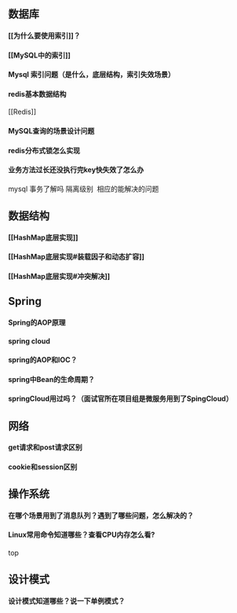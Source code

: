 
## 数据库
#### [[为什么要使用索引]]？

#### [[MySQL中的索引]]
#### Mysql 索引问题（是什么，底层结构，索引失效场景）

#### redis基本数据结构
[[Redis]]
#### MySQL查询的场景设计问题

#### redis分布式锁怎么实现
#### 业务方法过长还没执行完key快失效了怎么办
mysql 事务了解吗 隔离级别  相应的能解决的问题

## 数据结构
#### [[HashMap底层实现]]
#### [[HashMap底层实现#装载因子和动态扩容]]
#### [[HashMap底层实现#冲突解决]]

## Spring
#### Spring的AOP原理
#### spring cloud
#### spring的AOP和IOC？
#### spring中Bean的生命周期？
#### springCloud用过吗？（面试官所在项目组是微服务用到了SpingCloud）

## 网络
#### get请求和post请求区别
#### cookie和session区别

## 操作系统
#### 在哪个场景用到了消息队列？遇到了哪些问题，怎么解决的？
#### Linux常用命令知道哪些？查看CPU内存怎么看?
top
## 设计模式
#### 设计模式知道哪些？说一下单例模式？
